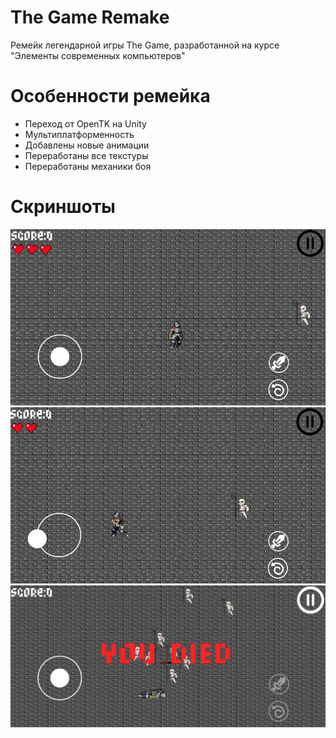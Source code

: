 # The Game Remake
Ремейк легендарной игры The Game, разработанной на курсе "Элементы современных компьютеров"
# Особенности ремейка
* Переход от OpenTK на Unity
* Мультиплатформенность
* Добавлены новые анимации
* Переработаны все текстуры
* Переработаны механики боя
# Скриншоты
<img src="https://github.com/KonstantinVinogradov/TheGameRemake/blob/master/Screenshots/40P40Kjkr_w.jpg?raw=true" width="800">
<img src="https://github.com/KonstantinVinogradov/TheGameRemake/blob/master/Screenshots/WeCtgmXBv78.jpg?raw=true" width="800">
<img src="https://github.com/KonstantinVinogradov/TheGameRemake/blob/master/Screenshots/DuyLrzKH8DA.jpg?raw=true" width="800">
